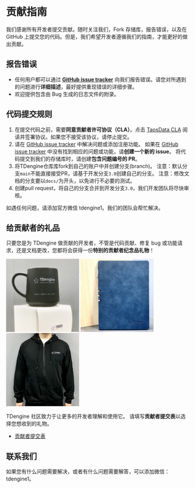# 贡献指南

我们感谢所有开发者提交贡献。随时关注我们，Fork 存储库，报告错误，以及在 GitHub 上提交您的代码。但是，我们希望开发者遵循我们的指南，才能更好的做出贡献。

## 报告错误

- 任何用户都可以通过 **[GitHub issue tracker](https://github.com/taosdata/TDengine/issues)** 向我们报告错误。请您对所遇到的问题进行**详细描述**，最好提供重现错误的详细步骤。
- 欢迎提供包含由 Bug 生成的日志文件的附录。

## 代码提交规则

1. 在提交代码之前，需要**同意贡献者许可协议（CLA）**。点击 [TaosData CLA](https://cla-assistant.io/taosdata/TDengine) 阅读并签署协议。如果您不接受该协议，请停止提交。
2. 请在 [GitHub issue tracker](https://github.com/taosdata/TDengine/issues) 中解决问题或添加注册功能。
   如果在 [GitHub issue tracker](https://github.com/taosdata/TDengine/issues) 中没有找到相应的问题或功能，请**创建一个新的 issue**。
   将代码提交到我们的存储库时，请创建**包含问题编号的 PR**。
3. 将TDengine仓库库fork到自己的账户中并创建分支(branch)。
   注意：默认分支`main`不能直接接受PR，请基于开发分支`3.0`创建自己的分支。
   注意：修改文档的分支要以`docs/`为开头，以免进行不必要的测试。
4. 创建pull request，将自己的分支合并到开发分支`3.0`，我们开发团队将尽快审核。

如遇任何问题，请添加官方微信 tdengine1。我们的团队会帮忙解决。

## 给贡献者的礼品

只要您是为 TDengine 做贡献的开发者，不管是代码贡献、修复 bug 或功能请求，还是文档更改，您都将会获得一份**特别的贡献者纪念品礼物**！

<p align="left">
  <img
    src="docs/assets/contributing-cup.jpg"
    alt=""
    width="200"
  />
  <img
    src="docs/assets/contributing-notebook.jpg"
    alt=""
    width="200"
  />
  <img
    src="docs/assets/contributing-shirt.jpg"
    alt=""
    width="200"
    />

TDengine 社区致力于让更多的开发者理解和使用它。
请填写**贡献者提交表**以选择您想收到的礼物。

- [贡献者提交表](https://page.ma.scrmtech.com/form/index?pf_uid=27715_2095&id=12100)

## 联系我们

如果您有什么问题需要解决，或者有什么问题需要解答，可以添加微信：tdengine1。
